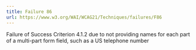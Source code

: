 ```yaml
---
title: Failure 86
url: https://www.w3.org/WAI/WCAG21/Techniques/failures/F86
---
```

Failure of Success Criterion 4.1.2 due to not providing names for each part of a multi-part form field, such as a US telephone number